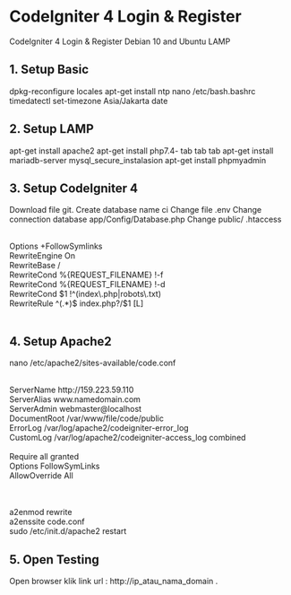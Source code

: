 # CodeIgniter 4 Login & Register
CodeIgniter 4 Login &amp; Register Debian 10 and Ubuntu LAMP
> 
## 1. Setup Basic
dpkg-reconfigure locales
apt-get install ntp
nano /etc/bash.bashrc
timedatectl set-timezone Asia/Jakarta
date

## 2. Setup LAMP
apt-get install apache2
apt-get install php7.4- tab tab tab
apt-get install mariadb-server
mysql_secure_instalasion
apt-get install phpmyadmin

## 3. Setup CodeIgniter 4
Download file git.
Create database name ci
Change file .env
Change connection database app/Config/Database.php
Change public/ .htaccess
<p>
<IfModule mod_rewrite.c> <br>
        Options +FollowSymlinks <br>
        RewriteEngine On <br>
        RewriteBase / <br>
        RewriteCond %{REQUEST_FILENAME} !-f <br>
        RewriteCond %{REQUEST_FILENAME} !-d <br>
        RewriteCond $1 !^(index\.php|robots\.txt) <br>
        RewriteRule ^(.*)$ index.php?/$1 [L] <br>
</IfModule mod_rewrite.c> <br>
</p>

## 4. Setup Apache2
nano /etc/apache2/sites-available/code.conf
<p>
    <VirtualHost *:80> <br>
    ServerName http://159.223.59.110 <br>
    ServerAlias www.namedomain.com <br>
    ServerAdmin webmaster@localhost <br>
    DocumentRoot /var/www/file/code/public <br>
    ErrorLog /var/log/apache2/codeigniter-error_log <br>
    CustomLog /var/log/apache2/codeigniter-access_log combined <br>
    <Directory /var/www/file/code/public> <br>
        Require all granted <br>
        Options FollowSymLinks <br>
        AllowOverride All <br>
    </Directory> <br>
</VirtualHost> <br>
</p>
a2enmod rewrite <br> 
a2enssite code.conf <br>
sudo /etc/init.d/apache2 restart 

## 5. Open Testing
Open browser klik link url : http://ip_atau_nama_domain .

